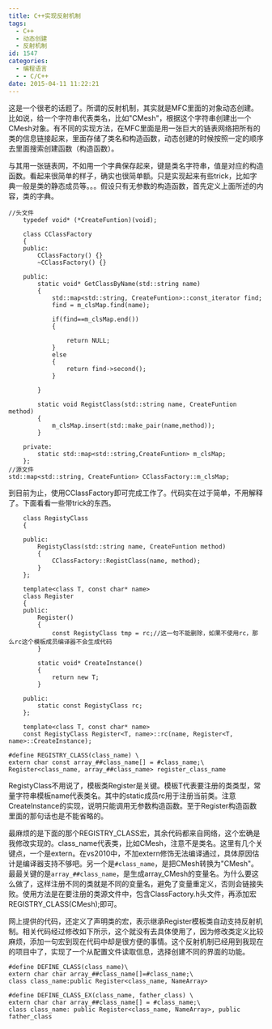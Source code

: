```yaml
---
title: C++实现反射机制
tags:
  - C++
  - 动态创建
  - 反射机制
id: 1547
categories:
  - 编程语言
  - - C/C++
date: 2015-04-11 11:22:21
---
```


这是一个很老的话题了。所谓的反射机制，其实就是MFC里面的对象动态创建。比如说，给一个字符串代表类名，比如"CMesh"，根据这个字符串创建出一个CMesh对象。有不同的实现方法，在MFC里面是用一张巨大的链表网络把所有的类的信息链接起来，里面存储了类名和构造函数，动态创建的时候按照一定的顺序去里面搜索创建函数（构造函数）。

与其用一张链表网，不如用一个字典保存起来，键是类名字符串，值是对应的构造函数。看起来很简单的样子，确实也很简单额。只是实现起来有些trick，比如字典一般是类的静态成员等。。。假设只有无参数的构造函数，首先定义上面所述的内容，类的字典。

``` stylus
//头文件
    typedef void* (*CreateFuntion)(void);

    class CClassFactory
    {
    public:
        CClassFactory() {}
        ~CClassFactory() {}

    public:
        static void* GetClassByName(std::string name)
        {
            std::map<std::string, CreateFuntion>::const_iterator find;
            find = m_clsMap.find(name);  

            if(find==m_clsMap.end())
            {  

                return NULL;
            }
            else
            {
                return find->second();
            }  

        }  

        static void RegistClass(std::string name, CreateFuntion method)
        {
            m_clsMap.insert(std::make_pair(name,method));
        }  

    private:
        static std::map<std::string,CreateFuntion> m_clsMap;
    };
//源文件
std::map<std::string, CreateFuntion> CClassFactory::m_clsMap;
```

到目前为止，使用CClassFactory即可完成工作了。代码实在过于简单，不用解释了。下面看看一些带trick的东西。

``` stylus
    class RegistyClass
    {  

    public:
        RegistyClass(std::string name, CreateFuntion method)
        {
            CClassFactory::RegistClass(name, method);
        }
    };  

    template<class T, const char* name>
    class Register
    {
    public:
        Register()
        {
            const RegistyClass tmp = rc;//这一句不能删除，如果不使用rc，那么rc这个模板成员编译器不会生成代码
        }  

        static void* CreateInstance()
        {
            return new T;
        }  

    public:
        static const RegistyClass rc;
    };  

    template<class T, const char* name>
    const RegistyClass Register<T, name>::rc(name, Register<T, name>::CreateInstance);

#define REGISTRY_CLASS(class_name) \
extern char const array_##class_name[] = #class_name;\
Register<class_name, array_##class_name> register_class_name
```

RegistyClass不用说了，模板类Register是关键。模板T代表要注册的类类型，常量字符串模板name代表类名。其中的static成员rc用于注册当前类。注意CreateInstance的实现，说明只能调用无参数构造函数。至于Register构造函数里面的那句话也是不能省略的。

最麻烦的是下面的那个REGISTRY_CLASS宏，其余代码都来自网络，这个宏确是我修改实现的。class_name代表类，比如CMesh，注意不是类名。这里有几个关键点，一个是extern。在vs2010中，不加extern修饰无法编译通过，具体原因估计是编译器支持不够吧。另一个是`#class_name`，是把CMesh转换为"CMesh"。最最关键的是`array_##class_name`，是生成array_CMesh的变量名。为什么要这么做了，这样注册不同的类就是不同的变量名，避免了变量重定义，否则会链接失败。使用方法是在要注册的类源文件中，包含ClassFactory.h头文件，再添加宏REGISTRY_CLASS(CMesh);即可。

网上提供的代码，还定义了声明类的宏，表示继承Register模板类自动支持反射机制。相关代码经过修改如下所示，这个就没有去具体使用了，因为修改类定义比较麻烦，添加一句宏到现在代码中却是很方便的事情。这个反射机制已经用到我现在的项目中了，实现了一个从配置文件读取信息，选择创建不同的界面的功能。

``` stylus
#define DEFINE_CLASS(class_name)\
extern char char array_##class_name[]=#class_name;\
class class_name:public Register<class_name, NameArray>  

#define DEFINE_CLASS_EX(class_name, father_class) \
extern char char array_##class_name[] = #class_name;\
class class_name: public Register<class_name, NameArray>, public father_class
```